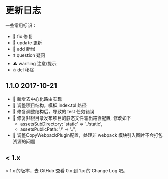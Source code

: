 # 更新日志

一些常用标识：

- 🐞 fix 修复
- 🔄 update 更新
- 🔑 add 新增
- ❓ question 疑问
- ⚠️ warning 注意/提示
- 🔥 del 移除

## 1.1.0 2017-10-21

- 🔑 新增去中心化路由实现
- 🔄 调整项目结构，模板 index.tpl 路径
- 🐞 修复调整结构后，导致的 test 任务错误
- 🐞 修复非根目录发布项目的静态文件输出路径配置, 修改如下
  - assetsSubDirectory: 'static' => './static',
  - assetsPublicPath: '/' => './',
- 🔄 调整CopyWebpackPlugin配置，处理非 webpack 模块引入图片不会打包资源的问题

## < 1.x

< 1.x 的版本，去 GitHub 查看 0.x 到 1.x 的 Change Log 吧。
